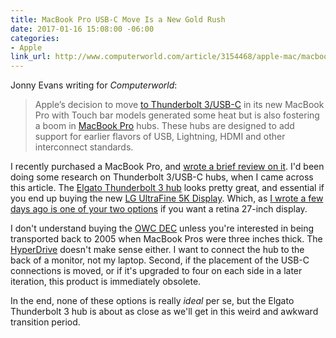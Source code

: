 ```yaml
---
title: MacBook Pro USB-C Move Is a New Gold Rush
date: 2017-01-16 15:08:00 -06:00
categories:
- Apple
link_url: http://www.computerworld.com/article/3154468/apple-mac/macbook-pro-usb-c-move-is-a-new-gold-rush.html
---
```


Jonny Evans writing for *Computerworld*:

> Apple’s decision to move [to Thunderbolt 3/USB-C](http://www.computerworld.com/article/3144518/apple-mac/10-reasons-to-love-the-usb-c-ports-on-the-new-macbook-pro.html) in its new MacBook Pro with Touch bar models generated some heat but is also fostering a boom in [MacBook Pro](http://www.apple.com/macbook-pro/) hubs. These hubs are designed to add support for earlier flavors of USB, Lightning, HDMI and other interconnect standards.

I recently purchased a MacBook Pro, and [wrote a brief review on it][7185-0001]. I'd been doing some research on Thunderbolt 3/USB-C hubs, when I came across this article. The [Elgato Thunderbolt 3 hub](https://www.elgato.com/en/dock/thunderbolt-3) looks pretty great, and essential if you end up buying the new [LG UltraFine 5K Display][7185-0002]. Which, as [I wrote a few days ago is one of your two options][7185-0003] if you want a retina 27-inch display.

I don't understand buying the [OWC DEC](https://www.owcdigital.com/DEC/) unless you're interested in being transported back to 2005 when MacBook Pros were three inches thick. The [HyperDrive](https://www.kickstarter.com/projects/hypershop/hyperdrivetm-compact-thunderbolt-3-usb-c-hub-for-m) doesn't make sense either. I want to connect the hub to the back of a monitor, not my laptop. Second, if the placement of the USB-C connections is moved, or if it's upgraded to four on each side in a later iteration, this product is immediately obsolete.

In the end, none of these options is really *ideal* per se, but the Elgato Thunderbolt 3 hub is about as close as we'll get in this weird and awkward transition period.

[7185-0001]: https://theboldreport.net/2016/12/my-brief-review-of-the-2016-macbook-pro-with-touch-bar/
[7185-0002]: https://www.apple.com/shop/product/HKN62LL/A/lg-ultrafine-5k-display
[7185-0003]: https://theboldreport.net/2017/01/displays-for-designers-and-developers-bjango/
